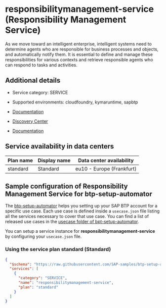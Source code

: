 # responsibilitymanagement-service (Responsibility Management Service)

As we move toward an intelligent enterprise, intelligent systems need to determine agents who are responsible for business processes and objects, and automatically notify them. It is essential to define and manage these responsibilities for various contexts and retrieve responsible agents who can respond to tasks and activities.

## Additional details
- Service category: SERVICE
- Supported environments: cloudfoundry, kymaruntime, sapbtp

- [Documentation](https://help.sap.com/viewer/product/RESPONSIBILITY_MANAGEMENT_SCP/SHIP/en-US)
- [Discovery Center](https://discovery-center.cloud.sap/serviceCatalog/responsibility-management-service)
- [Documentation](https://help.sap.com/viewer/8308e6d301d54584a33cd04a9861bc52/1809.000/en-US/a4a31dc3e2824cb1afc7be8eafc07f5c.html?q=Responsibility%20Management)

## Service availability in data centers

| Plan name | Display name | Data center availability  |
|------|----------------|---------------------------|
|  standard  |  Standard  | eu10 - Europe (Frankfurt)  |

## Sample configuration of **Responsibility Management Service** for btp-setup-automator

The [btp-setup-automator](https://github.com/SAP-samples/btp-setup-automator) helps you setting up your SAP BTP account for a specific use case. Each use case is defined inside a `usecase.json` file listing all the services necessary to cover that use case. You can find a list of released use cases in the [usecase folder of bpt-setup-automator](https://github.com/SAP-samples/btp-setup-automator/tree/main/usecases).

You can setup a service instance for **responsibilitymanagement-service** by configuring your `usecase.json` file.

### Using the service plan **standard** (Standard)

```json
{
  "$schema": "https://raw.githubusercontent.com/SAP-samples/btp-setup-automator/main/libs/btpsa-usecase.json",
  "services": [
    {
      "category": "SERVICE",
      "name": "responsibilitymanagement-service",
      "plan": "standard"
    }
  ]
}
```
